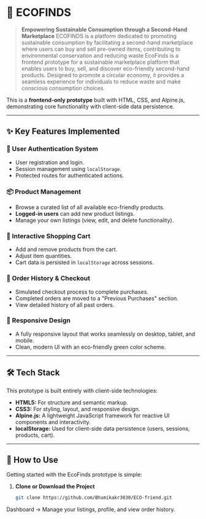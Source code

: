 # 🌱 ECOFINDS

> **Empowering Sustainable Consumption through a Second-Hand Marketplace**
ECOFINDS is a platform dedicated to promoting sustainable consumption by facilitating a second-hand marketplace where users can buy and sell pre-owned items, contributing to environmental conservation and reducing waste
EcoFinds is a frontend prototype for a sustainable marketplace platform that enables users to buy, sell, and discover eco-friendly second-hand products. Designed to promote a circular economy, it provides a seamless experience for individuals to reduce waste and make conscious consumption choices.

This is a **frontend-only prototype** built with HTML, CSS, and Alpine.js, demonstrating core functionality with client-side data persistence.



---

## ✨ Key Features Implemented

### 🔐 User Authentication System
- User registration and login.
- Session management using `localStorage`.
- Protected routes for authenticated actions.

### 📦 Product Management
- Browse a curated list of all available eco-friendly products.
- **Logged-in users** can add new product listings.
- Manage your own listings (view, edit, and delete functionality).

### 🛒 Interactive Shopping Cart
- Add and remove products from the cart.
- Adjust item quantities.
- Cart data is persisted in `localStorage` across sessions.

### 📜 Order History & Checkout
- Simulated checkout process to complete purchases.
- Completed orders are moved to a "Previous Purchases" section.
- View detailed history of all past orders.

### 📱 Responsive Design
- A fully responsive layout that works seamlessly on desktop, tablet, and mobile.
- Clean, modern UI with an eco-friendly green color scheme.

---

## 🛠️ Tech Stack

This prototype is built entirely with client-side technologies:

- **HTML5:** For structure and semantic markup.
- **CSS3:** For styling, layout, and responsive design.
- **Alpine.js:** A lightweight JavaScript framework for reactive UI components and interactivity.
- **localStorage:** Used for client-side data persistence (users, sessions, products, cart).

---

## 🚀 How to Use

Getting started with the EcoFinds prototype is simple:

1. **Clone or Download the Project**
   ```bash
   git clone https://github.com/Bhumikakr3030/ECO-friend.git


Dashboard → Manage your listings, profile, and view order history.
